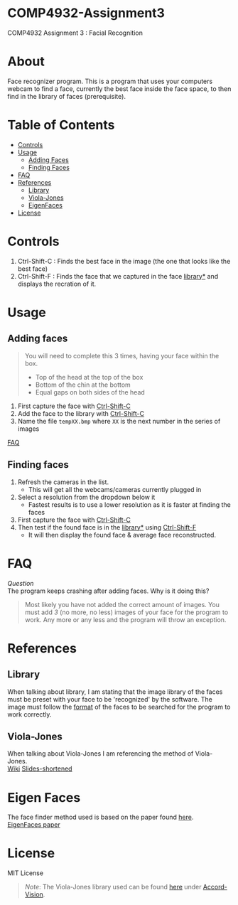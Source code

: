 # COMP4932-Assignment3
COMP4932 Assignment 3 : Facial Recognition

# About
Face recognizer program. This is a program that uses your computers webcam to find a face, currently the best face inside the face space, to then find in the library of faces (prerequisite).

# Table of Contents
* [Controls](#controls)
* [Usage](#usage)
    * [Adding Faces](#adding-faces)
    * [Finding Faces](#finding-faces)
* [FAQ](#faq)
* [References](#references)
    * [Library](#library)
    * [Viola-Jones](#viola-jones)
    * [EigenFaces](#eigen-faces)
* [License](#license)

# Controls
1. Ctrl-Shift-C : Finds the best face in the image (the one that looks like the best face)
2. Ctrl-Shift-F : Finds the face that we captured in the face [library*](#library) and displays the recration of it.

# Usage

## Adding faces
> You will need to complete this 3 times, having your face within the box.
> - Top of the head at the top of the box
> - Bottom of the chin at the bottom
> - Equal gaps on both sides of the head  

1. First capture the face with [Ctrl-Shift-C](controls)
2. Add the face to the library with [Ctrl-Shift-C](controls)
3. Name the file `tempXX.bmp` where `XX` is the next number in the series of images  

[FAQ](#faq)

## Finding faces
1. Refresh the cameras in the list.
    - This will get all the webcams/cameras currently plugged in
2. Select a resolution from the dropdown below it
    - Fastest results is to use a lower resolution as it is faster at finding the faces
3. First capture the face with [Ctrl-Shift-C](controls)
4. Then test if the found face is in the [library*](#library) using [Ctrl-Shift-F](controls)
    - It will then display the found face & average face reconstructed.  

# FAQ
_Question_  
The program keeps crashing after adding faces. Why is it doing this?
> Most likely you have not added the correct amount of images. You must add *3* (no more, no less) images of your face for the program to work. Any more or any less and the program will throw an exception.  

# References

## Library
When talking about library, I am stating that the image library of the faces must be preset with your face to be 'recognized' by the software. The image must follow the [format](#format) of the faces to be searched for the program to work correctly.  
## Viola-Jones
When talking about Viola-Jones I am referencing the method of Viola-Jones.  
[Wiki](https://en.wikipedia.org/wiki/Viola%E2%80%93Jones_object_detection_framework)
[Slides-shortened](http://www.cs.ubc.ca/~lowe/425/slides/13-ViolaJones.pdf)
# Eigen Faces
The face finder method used is based on the paper found [here](https://en.wikipedia.org/wiki/Eigenface).  
[EigenFaces paper](http://www.face-rec.org/algorithms/PCA/jcn.pdf)

# License
MIT License
> *Note*: The Viola-Jones library used can be found [here](https://github.com/accord-net/framework) under [Accord-Vision](https://github.com/accord-net/framework/tree/development/Sources/Accord.Vision).
